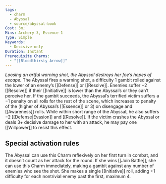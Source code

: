 ```yaml
---
tags:
  - charm
  - Abyssal
  - source/abyssal-book
Cost: 3m; 
Mins: Archery 3, Essence 1
Type: Simple
Keywords:
  - Decisive-only
Duration: Instant
Prerequisite Charms:
  - "[[Bloodthirsty Arrow]]"
---
```

*Loosing an artful warning shot, the Abyssal destroys her foe’s hopes of escape.*
The Abyssal fires a warning shot, a difficulty 1 gambit rolled against the lower of an enemy’s [[Defense]] or [[Resolve]]. Enemies suffer −2 [[Resolve]] if their [[Initiative]] is lower than the Abyssal’s or they can’t perceive her.
If the gambit succeeds, the Abyssal’s terrified victim suffers a −1 penalty on all rolls for the rest of the scene, which increases to penalty of the (higher of Abyssal’s [[Essence]] or 3) on disengage and [[Awareness]] rolls. While within short range of the Abyssal, he also suffers −2 [[Defense|Evasion]] and [[Resolve]].
If the victim crashes the Abyssal or deals 3+ decisive damage to her with an attack, he may pay one [[Willpower]] to resist this effect.
## Special activation rules
The Abyssal can use this Charm reflexively on her first turn in combat, and it doesn’t count as her attack for the round. If she wins [[Join Battle]], she can use this Charm immediately, making a gambit against any number of enemies who see the shot. She makes a single [[Initiative]] roll, adding +1 difficulty for each nontrivial enemy past the first, maximum 4.